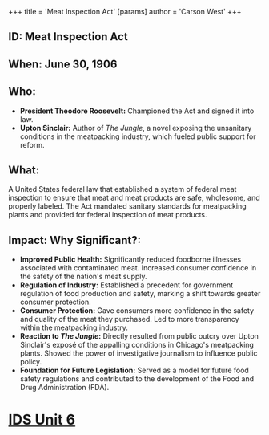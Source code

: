 +++
 title = 'Meat Inspection Act'
[params]
	author = 'Carson West'
+++
## ID: Meat Inspection Act

## When: June 30, 1906

## Who: 
* **President Theodore Roosevelt:**  Championed the Act and signed it into law.
* **Upton Sinclair:**  Author of *The Jungle*, a novel exposing the unsanitary conditions in the meatpacking industry, which fueled public support for reform.

## What: 
A United States federal law that established a system of federal meat inspection to ensure that meat and meat products are safe, wholesome, and properly labeled.  The Act mandated sanitary standards for meatpacking plants and provided for federal inspection of meat products.

## Impact: Why Significant?:
* **Improved Public Health:**  Significantly reduced foodborne illnesses associated with contaminated meat.  Increased consumer confidence in the safety of the nation's meat supply.
* **Regulation of Industry:** Established a precedent for government regulation of food production and safety, marking a shift towards greater consumer protection.
* **Consumer Protection:** Gave consumers more confidence in the safety and quality of the meat they purchased.  Led to more transparency within the meatpacking industry.
* **Reaction to *The Jungle*:**  Directly resulted from public outcry over Upton Sinclair's exposé of the appalling conditions in Chicago's meatpacking plants.  Showed the power of investigative journalism to influence public policy.
* **Foundation for Future Legislation:** Served as a model for future food safety regulations and contributed to the development of the Food and Drug Administration (FDA).

# [IDS Unit 6](./../ids-unit-6/)